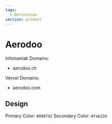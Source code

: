 ```yaml
---
tags:
  - Definition
section: product
---
```

# Aerodoo

Infomaniak Domains:

- aerodoo.ch

Vercel Domains:

- aerodoo.com

## Design

Primary Color: `#0987d2`
Secondary Color: `#fab22d`